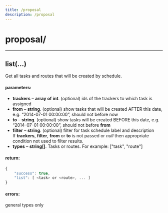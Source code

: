 ```yaml
---
title: /proposal
description: /proposal
---
```


# proposal/



---
## list(…)

Get all tasks and routes that will be created by schedule.

#### parameters:

*   **trackers** – **array of int**. (optional) ids of the trackers to which task is assigned
*   **from** – **string**. (optional) show tasks that will be created AFTER this date, e.g. “2014-07-01 00:00:00”, should not before now
*   **to** – **string**. (optional) show tasks will be created BEFORE this date, e.g. “2014-07-01 00:00:00”, should not before **from**
*   **filter** – **string**. (optional) filter for task schedule label and description<br>
    If **trackers**, **filter**, **from** or **to** is not passed or _null_ then appropriate condition not used to filter results.
*   **types** – **string\[\]**. Tasks or routes. For example: \["task", "route"\]

#### return:

```js
{
    "success": true,
    "list": [ <task> or <route>, ... ]
}
```

#### errors:

general types only
